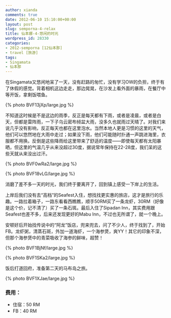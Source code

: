 ```yaml
---
author: xianda
comments: true
date: 2012-06-10 15:10:00+00:00
layout: post
slug: semporna-4-relax
title: 仙本娜-4-悠闲的时光
wordpress_id: 28330
categories:
- 2012-semporna [12仙本那]
- travel [旅游]
tags:
- Singamata
- 仙本那
---
```


在Singamata又悠闲地呆了一天，没有赶路的匆忙，没有学习OW的负担，终于有了休假的感觉。背着相机这边走走，那边晃晃，在沙发上看外面的暴雨，在餐厅中等开饭，拿剩饭喂鱼。

{% photo BVF13jXp/large.jpg %}

不知道这时候是不是这边的雨季，反正是每天都有下雨，或者是凌晨，或者是白天，但都是雷阵雨，一下子乌云密布倾盆大雨，没多久也就雨过天晴了。对我们来说几乎没有影响，反正每天也都在这里泡水。当然本地人更是习惯的这里的天气，他们可以悠然地在大雨中走过；如果没下雨，他们可能随时扑通一声跳进海里，衣服都不用换。反倒是这些降雨给这里带来了舒适的温度——即使每天都有太阳暴晒，但这里的气温几乎从来没超过30度，据说常年保持在22-28度，我们呆的这些天就从来没出过汗。

<!-- more -->

{% photo BVF0wRa2/large.jpg %}

{% photo BVF18vLG/large.jpg %}

消磨了差不多一天的时光，我们终于要离开了，回到镇上感受一下岸上的生活。

上岸后我们没有去“高档”的Seafest入住，想找找更实惠的旅店，这才是旅行的乐趣。一路拉着箱子，一路东看看西瞧瞧，顺手50RM买了一条龙虾，30RM（好像是这个价，记不清了）买了一条石斑。最后入住了Sipadan Inn，其实费用跟Seafest也差不多，后来还发现更好的Mabu Inn，不过也无所谓了，就一个晚上。

安顿好后开始找传说中的“阿龙”饭店，兜来兜去，问了不少人，终于找到了，开始FB。龙虾粥，清蒸石斑，外加一道海虾，一个海参煲，爽YY！其它的印象不深，但那个海参煲中的青菜吸收了海参的鲜味，超赞！

{% photo BVF1BjNf/large.jpg %}

{% photo BVF1SKa2/large.jpg %}

饭后打道回府，准备第二天的马布岛之旅。

{% photo BVF1XJae/large.jpg %}

### 费用：

  * 住宿：50 RM
  * FB：40 RM
